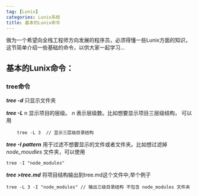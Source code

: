 ```yaml
---
tag: [Lunix]
categories: Lunix系统
title: 基本的Lunix命令
---
```

做为一个希望向全栈工程师方向发展的程序员，必须得懂一些Lunix方面的知识，这节简单介绍一些基础的命令，以供大家一起学习...

## 基本的Lunix命令：

### tree命令

***tree -d*** 只显示文件夹

***tree -L*** n 显示项目的层级。 *n* 表示层级数。比如想要显示项目三层级结构， 可以用

```
    tree -L 3  // 显示三层级目录结构
```

***tree -I pattern*** 用于过滤不想要显示的文件或者文件夹。比如想过滤掉 *node_moudles* 文件夹，可以使用

```
tree -I "node_modules"
```

***tree >tree.md*** 将项目结构输出到tree.md这个文件中,举个例子

```
tree -L 3 -I "node_modules" // 输出三级目录结构 不包含 node_modules 文件夹
```